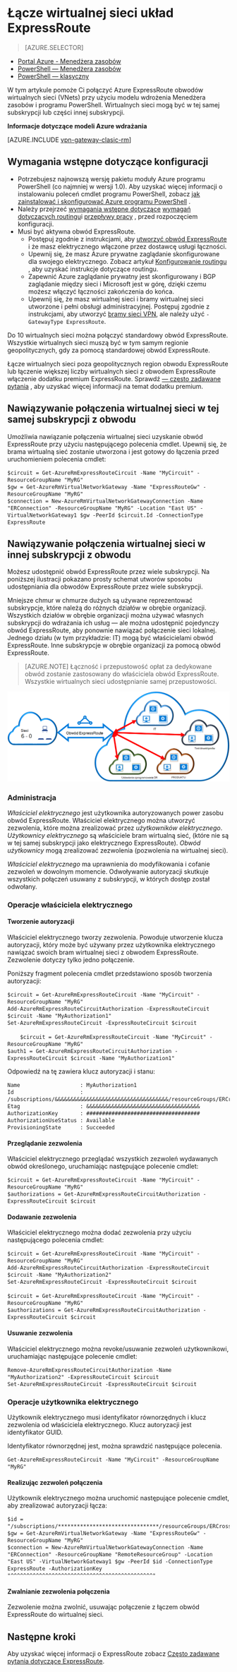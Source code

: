 <properties 
   pageTitle="Łącze wirtualnej sieci układ ExpressRoute przy użyciu programu PowerShell | Microsoft Azure"
   description="Ten dokument zawiera omówienie sposobu łącze wirtualnych sieci (VNets) do obwodów ExpressRoute przy użyciu modelu wdrożenia Menedżera zasobów i programu PowerShell."
   services="expressroute"
   documentationCenter="na"
   authors="ganesr"
   manager="carmonm"
   editor=""
   tags="azure-resource-manager"/>
<tags 
   ms.service="expressroute"
   ms.devlang="na"
   ms.topic="article"
   ms.tgt_pltfrm="na"
   ms.workload="infrastructure-services"
   ms.date="10/10/2016"
   ms.author="ganesr" />

# <a name="link-a-virtual-network-to-an-expressroute-circuit"></a>Łącze wirtualnej sieci układ ExpressRoute

> [AZURE.SELECTOR]
- [Portal Azure - Menedżera zasobów](expressroute-howto-linkvnet-portal-resource-manager.md)
- [PowerShell — Menedżera zasobów](expressroute-howto-linkvnet-arm.md)
- [PowerShell — klasyczny](expressroute-howto-linkvnet-classic.md)


W tym artykule pomoże Ci połączyć Azure ExpressRoute obwodów wirtualnych sieci (VNets) przy użyciu modelu wdrożenia Menedżera zasobów i programu PowerShell. Wirtualnych sieci mogą być w tej samej subskrypcji lub części innej subskrypcji.

**Informacje dotyczące modeli Azure wdrażania**

[AZURE.INCLUDE [vpn-gateway-clasic-rm](../../includes/vpn-gateway-classic-rm-include.md)] 

## <a name="configuration-prerequisites"></a>Wymagania wstępne dotyczące konfiguracji

- Potrzebujesz najnowszą wersję pakietu moduły Azure programu PowerShell (co najmniej w wersji 1.0). Aby uzyskać więcej informacji o instalowaniu poleceń cmdlet programu PowerShell, zobacz [jak zainstalować i skonfigurować Azure programu PowerShell](../powershell-install-configure.md) .
- Należy przejrzeć [wymagania wstępne dotyczące](expressroute-prerequisites.md) [wymagań dotyczących routingu](expressroute-routing.md)i [przepływy pracy](expressroute-workflows.md) , przed rozpoczęciem konfiguracji.
- Musi być aktywna obwód ExpressRoute. 
    - Postępuj zgodnie z instrukcjami, aby [utworzyć obwód ExpressRoute](expressroute-howto-circuit-arm.md) i że masz elektrycznego włączone przez dostawcę usługi łączności. 
    - Upewnij się, że masz Azure prywatne zaglądanie skonfigurowane dla swojego elektrycznego. Zobacz artykuł [Konfigurowanie routingu](expressroute-howto-routing-arm.md) , aby uzyskać instrukcje dotyczące routingu. 
    - Zapewnić Azure zaglądanie prywatny jest skonfigurowany i BGP zaglądanie między sieci i Microsoft jest w górę, dzięki czemu możesz włączyć łączności zakończenia do końca.
    - Upewnij się, że masz wirtualnej sieci i bramy wirtualnej sieci utworzone i pełni obsługi administracyjnej. Postępuj zgodnie z instrukcjami, aby utworzyć [bramy sieci VPN](../articles/vpn-gateway/vpn-gateway-create-site-to-site-rm-powershell.md), ale należy użyć `-GatewayType ExpressRoute`.

Do 10 wirtualnych sieci można połączyć standardowy obwód ExpressRoute. Wszystkie wirtualnych sieci muszą być w tym samym regionie geopolitycznych, gdy za pomocą standardowej obwód ExpressRoute. 

Łącze wirtualnych sieci poza geopolitycznych region obwodu ExpressRoute lub łączenie większej liczby wirtualnych sieci z obwodem ExpressRoute włączenie dodatku premium ExpressRoute. Sprawdź [— często zadawane pytania](expressroute-faqs.md) , aby uzyskać więcej informacji na temat dodatku premium.

## <a name="connect-a-virtual-network-in-the-same-subscription-to-a-circuit"></a>Nawiązywanie połączenia wirtualnej sieci w tej samej subskrypcji z obwodu

Umożliwia nawiązanie połączenia wirtualnej sieci uzyskanie obwód ExpressRoute przy użyciu następującego polecenia cmdlet. Upewnij się, że brama wirtualną sieć zostanie utworzona i jest gotowy do łączenia przed uruchomieniem polecenia cmdlet:

    $circuit = Get-AzureRmExpressRouteCircuit -Name "MyCircuit" -ResourceGroupName "MyRG"
    $gw = Get-AzureRmVirtualNetworkGateway -Name "ExpressRouteGw" -ResourceGroupName "MyRG"
    $connection = New-AzureRmVirtualNetworkGatewayConnection -Name "ERConnection" -ResourceGroupName "MyRG" -Location "East US" -VirtualNetworkGateway1 $gw -PeerId $circuit.Id -ConnectionType ExpressRoute

## <a name="connect-a-virtual-network-in-a-different-subscription-to-a-circuit"></a>Nawiązywanie połączenia wirtualnej sieci w innej subskrypcji z obwodu

Możesz udostępnić obwód ExpressRoute przez wiele subskrypcji. Na poniższej ilustracji pokazano prosty schemat utworów sposobu udostępniania dla obwodów ExpressRoute przez wiele subskrypcji.

Mniejsze chmur w chmurze dużych są używane reprezentować subskrypcje, które należą do różnych działów w obrębie organizacji. Wszystkich działów w obrębie organizacji można używać własnych subskrypcji do wdrażania ich usług — ale można udostępnić pojedynczy obwód ExpressRoute, aby ponownie nawiązać połączenie sieci lokalnej. Jednego działu (w tym przykładzie: IT) mogą być właścicielami obwód ExpressRoute. Inne subskrypcje w obrębie organizacji za pomocą obwód ExpressRoute.

>[AZURE.NOTE] Łączność i przepustowość opłat za dedykowane obwód zostanie zastosowany do właściciela obwód ExpressRoute. Wszystkie wirtualnych sieci udostępnianie samej przepustowości.

![Łączność między subskrypcji](./media/expressroute-howto-linkvnet-classic/cross-subscription.png)

### <a name="administration"></a>Administracja

*Właściciel elektrycznego* jest użytkownika autoryzowanych power zasobu obwód ExpressRoute. Właściciel elektrycznego można utworzyć zezwolenia, które można zrealizować przez *użytkowników elektrycznego*. *Użytkownicy elektrycznego* są właściciele bram wirtualną sieć, (które nie są w tej samej subskrypcji jako elektrycznego ExpressRoute). *Obwód użytkownicy* mogą zrealizować zezwolenia (pozwolenia na wirtualnej sieci).

*Właściciel elektrycznego* ma uprawnienia do modyfikowania i cofanie zezwoleń w dowolnym momencie. Odwoływanie autoryzacji skutkuje wszystkich połączeń usuwany z subskrypcji, w których dostęp został odwołany.

### <a name="circuit-owner-operations"></a>Operacje właściciela elektrycznego 

#### <a name="creating-an-authorization"></a>Tworzenie autoryzacji
    
Właściciel elektrycznego tworzy zezwolenia. Powoduje utworzenie klucza autoryzacji, który może być używany przez użytkownika elektrycznego nawiązać swoich bram wirtualnej sieci z obwodem ExpressRoute. Zezwolenie dotyczy tylko jedno połączenie.

Poniższy fragment polecenia cmdlet przedstawiono sposób tworzenia autoryzacji:

    $circuit = Get-AzureRmExpressRouteCircuit -Name "MyCircuit" -ResourceGroupName "MyRG"
    Add-AzureRmExpressRouteCircuitAuthorization -ExpressRouteCircuit $circuit -Name "MyAuthorization1"
    Set-AzureRmExpressRouteCircuit -ExpressRouteCircuit $circuit

        $circuit = Get-AzureRmExpressRouteCircuit -Name "MyCircuit" -ResourceGroupName "MyRG"
    $auth1 = Get-AzureRmExpressRouteCircuitAuthorization -ExpressRouteCircuit $circuit -Name "MyAuthorization1"
        

Odpowiedź na tę zawiera klucz autoryzacji i stanu:

    Name                   : MyAuthorization1
    Id                     : /subscriptions/&&&&&&&&&&&&&&&&&&&&&&&&&&&&&&&&&&&&/resourceGroups/ERCrossSubTestRG/providers/Microsoft.Network/expressRouteCircuits/CrossSubTest/authorizations/MyAuthorization1
    Etag                   : &&&&&&&&&&&&&&&&&&&&&&&&&&&&&&&&&&&& 
    AuthorizationKey       : ####################################
    AuthorizationUseStatus : Available
    ProvisioningState      : Succeeded

        

#### <a name="reviewing-authorizations"></a>Przeglądanie zezwolenia

Właściciel elektrycznego przeglądać wszystkich zezwoleń wydawanych obwód określonego, uruchamiając następujące polecenie cmdlet:

    $circuit = Get-AzureRmExpressRouteCircuit -Name "MyCircuit" -ResourceGroupName "MyRG"
    $authorizations = Get-AzureRmExpressRouteCircuitAuthorization -ExpressRouteCircuit $circuit
    

#### <a name="adding-authorizations"></a>Dodawanie zezwolenia

Właściciel elektrycznego można dodać zezwolenia przy użyciu następującego polecenia cmdlet:

    $circuit = Get-AzureRmExpressRouteCircuit -Name "MyCircuit" -ResourceGroupName "MyRG"
    Add-AzureRmExpressRouteCircuitAuthorization -ExpressRouteCircuit $circuit -Name "MyAuthorization2"
    Set-AzureRmExpressRouteCircuit -ExpressRouteCircuit $circuit
    
    $circuit = Get-AzureRmExpressRouteCircuit -Name "MyCircuit" -ResourceGroupName "MyRG"
    $authorizations = Get-AzureRmExpressRouteCircuitAuthorization -ExpressRouteCircuit $circuit

    
#### <a name="deleting-authorizations"></a>Usuwanie zezwolenia

Właściciel elektrycznego można revoke/usuwanie zezwoleń użytkownikowi, uruchamiając następujące polecenie cmdlet:

    Remove-AzureRmExpressRouteCircuitAuthorization -Name "MyAuthorization2" -ExpressRouteCircuit $circuit
    Set-AzureRmExpressRouteCircuit -ExpressRouteCircuit $circuit    

### <a name="circuit-user-operations"></a>Operacje użytkownika elektrycznego

Użytkownik elektrycznego musi identyfikator równorzędnych i klucz zezwolenia od właściciela elektrycznego. Klucz autoryzacji jest identyfikator GUID.

Identyfikator równorzędnej jest, można sprawdzić następujące polecenia.

    Get-AzureRmExpressRouteCircuit -Name "MyCircuit" -ResourceGroupName "MyRG"

#### <a name="redeeming-connection-authorizations"></a>Realizując zezwoleń połączenia

Użytkownik elektrycznego można uruchomić następujące polecenie cmdlet, aby zrealizować autoryzacji łącza:

    $id = "/subscriptions/********************************/resourceGroups/ERCrossSubTestRG/providers/Microsoft.Network/expressRouteCircuits/MyCircuit"  
    $gw = Get-AzureRmVirtualNetworkGateway -Name "ExpressRouteGw" -ResourceGroupName "MyRG"
    $connection = New-AzureRmVirtualNetworkGatewayConnection -Name "ERConnection" -ResourceGroupName "RemoteResourceGroup" -Location "East US" -VirtualNetworkGateway1 $gw -PeerId $id -ConnectionType ExpressRoute -AuthorizationKey "^^^^^^^^^^^^^^^^^^^^^^^^^^^^^^^^^^^^^^^^^^^^^"

#### <a name="releasing-connection-authorizations"></a>Zwalnianie zezwolenia połączenia

Zezwolenie można zwolnić, usuwając połączenie z łączem obwód ExpressRoute do wirtualnej sieci.

## <a name="next-steps"></a>Następne kroki

Aby uzyskać więcej informacji o ExpressRoute zobacz [Często zadawane pytania dotyczące ExpressRoute](expressroute-faqs.md).
